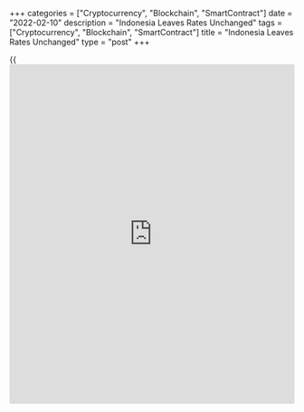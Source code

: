 +++
categories = ["Cryptocurrency", "Blockchain", "SmartContract"]
date = "2022-02-10"
description = "Indonesia Leaves Rates Unchanged"
tags = ["Cryptocurrency", "Blockchain", "SmartContract"]
title = "Indonesia Leaves Rates Unchanged"
type = "post"
+++

{{<iframe id="large-banner" src="https://www.bounty.group/#slide=13.0" width="100%" height="600" scrolling="no" style="border: 0px solid rgb(216, 221, 230); border-radius: 3px;">}}

Indonesia's central bank on Thursday held its key interest rate steady
again to control inflation and underpin the economic recovery.

The Board of Governors decided to maintain the seven-day reverse repo
rate at 3.50 percent, the Bank Indonesia said. The previous change in
the rate was a quarter-point reduction in February 2020.

"The decision is consistent with the need to maintain exchange rate
stability, control inflation and stimulate economic growth amid a build-
up of external pressure," the bank said in a statement.  
  
The bank reiterated a slew of [policy](https://www.fintechee.com/policy/) measures that include plans to
raise the rupiah reserve requirement for various banks in a staggered
manner.

The central bank expects the [economy][1] to grow 4.7-5.5 percent this
year after a 3.69 percent expansion in 2021. Growth is expected to be
supported by a faster vaccination program, broader reopening of the
economy and [policy](https://www.fintechee.com/policy/) stimuli by Bank Indonesia, the government.

Inflation is expected to remain low this year, within the 3.0±1 percent
target. Adequate supply in response to increasing demand, anchored
inflation expectations, rupiah exchange rate stability are expected to
help keep inflation within the target range.

For comments and feedback [contact](https://www.playgroundfx.com/contact/): editorial@rtt[news](https://www.letsplayfx.com/blog/forex-news-website/).com

[Economic News][1]

 **What parts of the world are seeing the best (and worst) economic
performances lately? Click[here][2] to check out our [Econ Scorecard][2]
and find out! See up-to-the-moment [ranking](https://www.playgroundfx.com/blog/crypto-exchange-ranking/)s for the best and worst
performers in [GDP][3], [unemployment rate][4], [inflation][5] and much
more.**

   1. www.rtt[news](https://www.letsplayfx.com/blog/forex-news-website/).com/Content/EconomicNews.aspx
   2. www.rtt[news](https://www.letsplayfx.com/blog/forex-news-website/).com/economic-scorecard/world-rank/PPI/highest-performance.aspx
   3. www.rtt[news](https://www.letsplayfx.com/blog/forex-news-website/).com/economic-scorecard/world-rank/GDP/highest-performance.aspx
   4. www.rtt[news](https://www.letsplayfx.com/blog/forex-news-website/).com/economic-scorecard/world-rank/unemployment-rate/lowest-performance.aspx
   5. www.rtt[news](https://www.letsplayfx.com/blog/forex-news-website/).com/economic-scorecard/world-rank/CPI/highest-performance.aspx